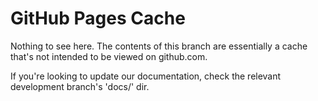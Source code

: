 # GitHub Pages Cache

Nothing to see here. The contents of this branch are essentially a cache that's not intended to be viewed on github.com.


If you're looking to update our documentation, check the relevant development branch's 'docs/' dir.

